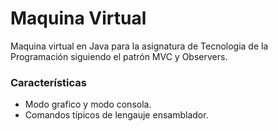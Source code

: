 # Maquina Virtual

Maquina virtual en Java para la asignatura de Tecnologia de la Programación siguiendo el patrón MVC y Observers.

### Características

 - Modo grafico y modo consola.
 - Comandos típicos de lengauje ensamblador.
